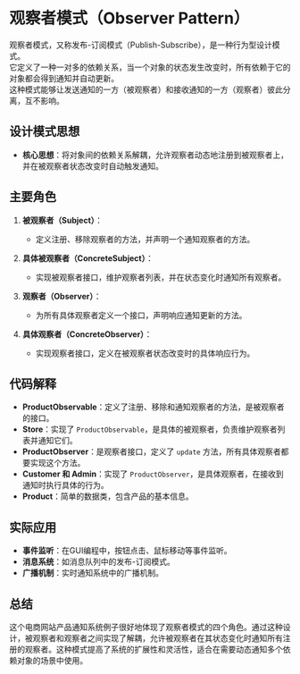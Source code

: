 # 观察者模式（Observer Pattern）

观察者模式，又称发布-订阅模式（Publish-Subscribe），是一种行为型设计模式。  
它定义了一种一对多的依赖关系，当一个对象的状态发生改变时，所有依赖于它的对象都会得到通知并自动更新。  
这种模式能够让发送通知的一方（被观察者）和接收通知的一方（观察者）彼此分离，互不影响。

## 设计模式思想

- **核心思想**：将对象间的依赖关系解耦，允许观察者动态地注册到被观察者上，并在被观察者状态改变时自动触发通知。

## 主要角色

1. **被观察者（Subject）**：
    - 定义注册、移除观察者的方法，并声明一个通知观察者的方法。

2. **具体被观察者（ConcreteSubject）**：
    - 实现被观察者接口，维护观察者列表，并在状态变化时通知所有观察者。

3. **观察者（Observer）**：
    - 为所有具体观察者定义一个接口，声明响应通知更新的方法。

4. **具体观察者（ConcreteObserver）**：
    - 实现观察者接口，定义在被观察者状态改变时的具体响应行为。

## 代码解释

- **ProductObservable**：定义了注册、移除和通知观察者的方法，是被观察者的接口。
- **Store**：实现了 `ProductObservable`，是具体的被观察者，负责维护观察者列表并通知它们。
- **ProductObserver**：是观察者接口，定义了 `update` 方法，所有具体观察者都要实现这个方法。
- **Customer 和 Admin**：实现了 `ProductObserver`，是具体观察者，在接收到通知时执行具体的行为。
- **Product**：简单的数据类，包含产品的基本信息。

## 实际应用

- **事件监听**：在GUI编程中，按钮点击、鼠标移动等事件监听。
- **消息系统**：如消息队列中的发布-订阅模式。
- **广播机制**：实时通知系统中的广播机制。

## 总结

这个电商网站产品通知系统例子很好地体现了观察者模式的四个角色。通过这种设计，被观察者和观察者之间实现了解耦，允许被观察者在其状态变化时通知所有注册的观察者。这种模式提高了系统的扩展性和灵活性，适合在需要动态通知多个依赖对象的场景中使用。